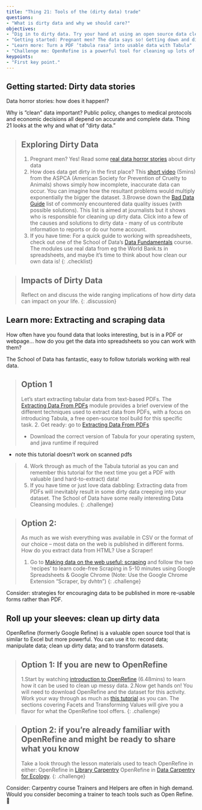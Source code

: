 ```yaml
---
title: "Thing 21: Tools of the (dirty data) trade"
questions:
- "What is dirty data and why we should care?"
objectives:
- "Dig in to dirty data. Try your hand at using an open source data cleansing tool."
- "Getting started: Pregnant men? The data says so! Getting down and dirty with data."
- "Learn more: Turn a PDF ‘tabula rasa’ into usable data with Tabula"
- "Challenge me: OpenRefine is a powerful tool for cleaning up lots of dirty data"
keypoints:
- "First key point."
---
```


## Getting started: Dirty data stories

Data horror stories: how does it happen!?

Why is ”clean” data important? Public policy, changes to medical protocols and economic decisions all depend on accurate and complete data. Thing 21 looks at the why and what of “dirty data.”

> ## Exploring Dirty Data
> 1. Pregnant men? Yes! Read some [real data horror stories](http://www.relevategroup.com/blog/dirty-data-horror-stories-%E2%80%93-when-good-data-goes-bad) about dirty data
> 2. How does data get dirty in the first place? This [short video](http://aspcapro.org/resource/saving-lives-research-data/gis-video-what-makes-data-dirty) (5mins) from the ASPCA (American Society for Prevention of Cruelty to Animals) shows simply how incomplete, inaccurate data can occur. You can imagine how the resultant problems would multiply exponentially the bigger the dataset.
> 3.Browse down the [Bad Data Guide](https://github.com/Quartz/bad-data-guide) list of commonly encountered data quality issues (with possible solutions). This list is aimed at journalists but it shows who is responsible for cleaning up dirty data. Click into a few of the causes and solutions to dirty data - many of us contribute information to reports or do our home account.
> 5. If you have time: For a quick guide to working with spreadsheets, check out one of the School of Data’s [Data Fundamentals](http://schoolofdata.org/courses/#DataFundamentals) course. The modules use real data from eg the World Bank.ts in spreadsheets, and maybe it’s time to think about how clean our own data is!
{: .checklist}


>## Impacts of Dirty Data
>Reflect on and discuss the wide ranging implications of how dirty data can impact on your life.
{: .discussion}

## Learn more: Extracting and scraping data

How often have you found data that looks interesting, but is in a PDF or webpage… how do you get the data into spreadsheets so you can work with them?

The School of Data has fantastic, easy to follow tutorials working with real data.

>## Option 1
> Let’s start extracting tabular data from text-based PDFs. The [Extracting Data From PDFs](https://schoolofdata.org/extracting-data-from-pdfs/) module provides a brief overview of the different techniques used to extract data from PDFs, with a focus on introducing Tabula, a free open-source tool build for this specific task.
>2. Get ready: go to [Extracting Data From PDFs](http://schoolofdata.org/extracting-data-from-pdfs/)
>  * Download the correct version of Tabula for your operating system, and java runtime if required
   * note this tutorial doesn’t work on scanned pdfs
>4. Work through as much of the Tabula tutorial as you can and remember this tutorial for the next time you get a PDF with valuable (and hard-to-extract) data!
>2. If you have time or just love data dabbling: Extracting data from PDFs will inevitably result in some dirty data creeping into your dataset. The School of Data have some really interesting Data Cleansing modules.
{: .challenge}

> ## Option 2:
> As much as we wish everything was available in CSV or the format of our choice – most data on the web is published in different forms. How do you extract data from HTML? Use a Scraper!
>1. Go to [Making data on the web useful: scraping](https://schoolofdata.org/handbook/courses/scraping/) and follow the two ‘recipes’ to learn code-free Scraping in 5-10 minutes using Google Spreadsheets & Google Chrome (Note: Use the Google Chrome Extension “Scraper, by dvhtn”)
{: .challenge}

Consider: strategies for encouraging data to be published in more re-usable forms rather than PDF.

## Roll up your sleeves: clean up dirty data

OpenRefine (formerly Google Refine) is a valuable open source tool that is similar to Excel but more powerful. You can use it to: record data; manipulate data; clean up dirty data; and to transform datasets.

>## Option 1: If you are new to OpenRefine
>1.Start by watching [introduction to OpenRefine](https://youtu.be/B70J_H_zAWM) (6.48mins) to learn how it can be used to clean up messy data.
>2.Now get hands on!  You will need to download OpenRefine and the dataset for this activity. Work your way through as much as [this tutorial](http://www.andrewbatran.com/datastorytelling/openrefine/) as you can. The sections covering Facets and Transforming Values will give you a flavor for what the OpenRefine tool offers.
{: .challenge}

>## Option 2: if you’re already familiar with OpenRefine and might be ready to share what you know
>Take a look through the lesson materials used to teach OpenRefine in either:
>OpenRefine in [Library Carpentry](https://github.com/LibraryCarpentry/week-four-library-carpentry/blob/master/lesson-materials/Basic-OpenRefine-functions-I.md)
>OpenRefine in [Data Carpentry for Ecology](http://www.datacarpentry.org/OpenRefine-ecology-lesson/).
{: .challenge}

Consider: Carpentry course Trainers and Helpers are often in high demand. Would you consider becoming a trainer to teach tools such as Open Refine.


